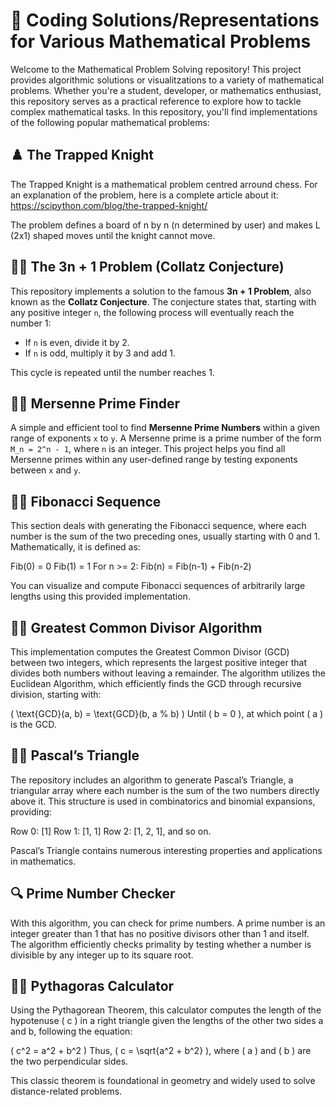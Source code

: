 # 🧮 Coding Solutions/Representations for Various Mathematical Problems

Welcome to the Mathematical Problem Solving repository! This project provides algorithmic solutions or visualitzations to a variety of mathematical problems. Whether you're a student, developer, or mathematics enthusiast, this repository serves as a practical reference to explore how to tackle complex mathematical tasks. In this repository, you'll find implementations of the following popular mathematical problems:

## ♟️ The Trapped Knight

The Trapped Knight is a mathematical problem centred arround chess. 
For an explanation of the problem, here is a complete article about it: https://scipython.com/blog/the-trapped-knight/

The problem defines a board of n by n (n determined by user) and makes L (2x1) shaped moves until the knight cannot move.

## 🔄🔢 The 3n + 1 Problem (Collatz Conjecture) 

This repository implements a solution to the famous **3n + 1 Problem**, also known as the **Collatz Conjecture**. The conjecture states that, starting with any positive integer `n`, the following process will eventually reach the number 1:
- If `n` is even, divide it by 2.
- If `n` is odd, multiply it by 3 and add 1.

This cycle is repeated until the number reaches 1.

## 🔢🚀 Mersenne Prime Finder

A simple and efficient tool to find **Mersenne Prime Numbers** within a given range of exponents `x` to `y`. A Mersenne prime is a prime number of the form `M_n = 2^n - 1`, where `n` is an integer. This project helps you find all Mersenne primes within any user-defined range by testing exponents between `x` and `y`.

## 🔄🌀 Fibonacci Sequence

This section deals with generating the Fibonacci sequence, where each number is the sum of the two preceding ones, usually starting with 0 and 1. Mathematically, it is defined as:

Fib(0) = 0
Fib(1) = 1
For n >= 2: Fib(n) = Fib(n-1) + Fib(n-2)

You can visualize and compute Fibonacci sequences of arbitrarily large lengths using this provided implementation.

## 🔢🤝 Greatest Common Divisor Algorithm

This implementation computes the Greatest Common Divisor (GCD) between two integers, which represents the largest positive integer that divides both numbers without leaving a remainder. The algorithm utilizes the Euclidean Algorithm, which efficiently finds the GCD through recursive division, starting with:

( \text{GCD}(a, b) = \text{GCD}(b, a % b) )
Until ( b = 0 ), at which point ( a ) is the GCD.

## 🔢🔺 Pascal’s Triangle

The repository includes an algorithm to generate Pascal’s Triangle, a triangular array where each number is the sum of the two numbers directly above it. This structure is used in combinatorics and binomial expansions, providing:

Row 0: [1]
Row 1: [1, 1]
Row 2: [1, 2, 1], and so on.

Pascal’s Triangle contains numerous interesting properties and applications in mathematics.

## 🔍 Prime Number Checker

With this algorithm, you can check for prime numbers. A prime number is an integer greater than 1 that has no positive divisors other than 1 and itself. The algorithm efficiently checks primality by testing whether a number is divisible by any integer up to its square root.

## 📐🔢 Pythagoras Calculator

Using the Pythagorean Theorem, this calculator computes the length of the hypotenuse ( c ) in a right triangle given the lengths of the other two sides a and b, following the equation:

( c^2 = a^2 + b^2 )
Thus, ( c = \sqrt{a^2 + b^2} ), where ( a ) and ( b ) are the two perpendicular sides.

This classic theorem is foundational in geometry and widely used to solve distance-related problems.